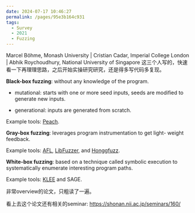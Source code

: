 ```yaml
---
date: 2024-07-17 10:46:27
permalink: /pages/95e3b164c931
tags: 
  - Survey
  - 2021
  - Fuzzing
---
```


Marcel Böhme, Monash University | Cristian Cadar, Imperial College London | Abhik Roychoudhury, National University of Singapore
这三个人写的，快速看一下再理理思路，之后开始实操研究研究，还是得多写代码多复现。



**Black-box fuzzing**: without any knowledge of the program.

 - mutational: starts with one or more seed inputs, seeds are modified to generate new inputs.

 - generational: inputs are generated from scratch.

Example tools: [Peach](http://community.peachfuzzer.com).

**Gray-box fuzzing**: leverages program instrumentation to get light- weight feedback.

Example tools: [AFL](https://lcamtuf.coredump.cx/afl/), [LibFuzzer](https://llvm.org/docs/LibFuzzer.html), and [Honggfuzz](https://github.com/google/honggfuzz).

**White-box fuzzing**: based on a technique called symbolic execution to systematically enumerate interesting program paths.

Example tools: [KLEE](https://klee.github.io/) and SAGE.

非常overview的论文，只粗读了一遍。

看上去这个论文还有相关的seminar: <https://shonan.nii.ac.jp/seminars/160/>